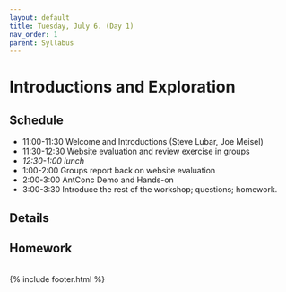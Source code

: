 ```yaml
---
layout: default
title: Tuesday, July 6. (Day 1)
nav_order: 1
parent: Syllabus
---
```

# Introductions and Exploration

## Schedule

* 11:00-11:30 Welcome and Introductions (Steve Lubar, Joe Meisel)
* 11:30-12:30 Website evaluation and review exercise in groups
* _12:30-1:00  lunch_
* 1:00-2:00 Groups report back on website evaluation
* 2:00-3:00 AntConc Demo and Hands-on
* 3:00-3:30 Introduce the rest of the workshop; questions; homework.

## Details

## Homework

<br/>
{% include footer.html %}
